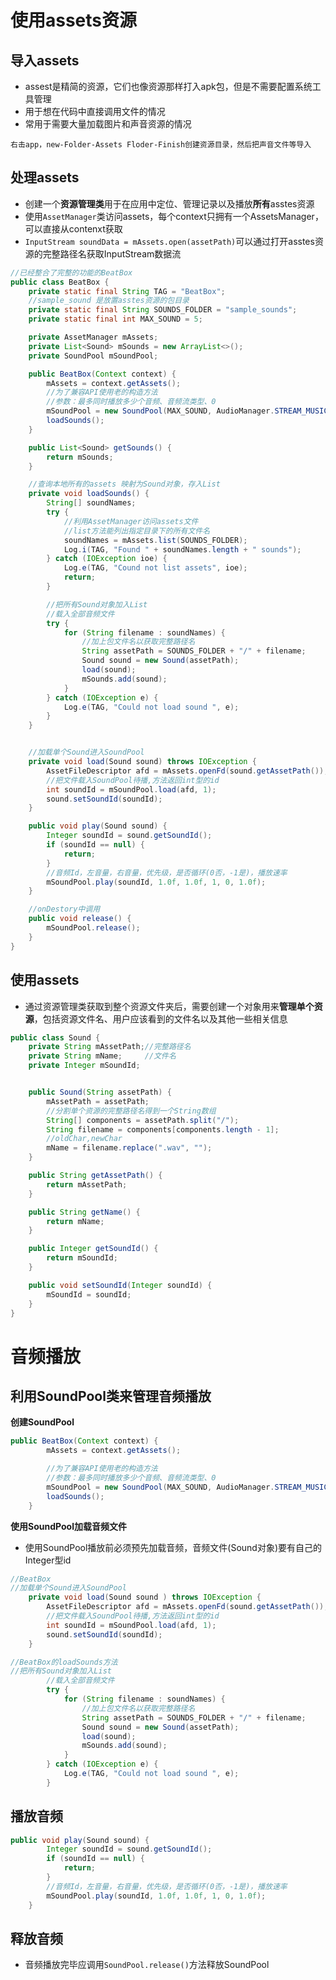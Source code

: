 # 使用assets资源

## 导入assets

- assest是精简的资源，它们也像资源那样打入apk包，但是不需要配置系统工具管理
- 用于想在代码中直接调用文件的情况
- 常用于需要大量加载图片和声音资源的情况

`右击app，new-Folder-Assets Floder-Finish创建资源目录，然后把声音文件等导入`

## 处理assets

- 创建一个**资源管理类**用于在应用中定位、管理记录以及播放**所有**asstes资源
- 使用`AssetManager`类访问assets，每个context只拥有一个AssetsManager，可以直接从contenxt获取
- `InputStream soundData = mAssets.open(assetPath)`可以通过打开asstes资源的完整路径名获取InputStream数据流

```java
//已经整合了完整的功能的BeatBox
public class BeatBox {
    private static final String TAG = "BeatBox";
    //sample_sound 是放置asstes资源的包目录
    private static final String SOUNDS_FOLDER = "sample_sounds";
    private static final int MAX_SOUND = 5;

    private AssetManager mAssets;
    private List<Sound> mSounds = new ArrayList<>();
    private SoundPool mSoundPool;

    public BeatBox(Context context) {
        mAssets = context.getAssets();
        //为了兼容API使用老的构造方法
        //参数：最多同时播放多少个音频、音频流类型、0
        mSoundPool = new SoundPool(MAX_SOUND, AudioManager.STREAM_MUSIC, 0);
        loadSounds();
    }

    public List<Sound> getSounds() {
        return mSounds;
    }

    //查询本地所有的assets 映射为Sound对象，存入List
    private void loadSounds() {
        String[] soundNames;
        try {
            //利用AssetManager访问assets文件
            //list方法能列出指定目录下的所有文件名
            soundNames = mAssets.list(SOUNDS_FOLDER);
            Log.i(TAG, "Found " + soundNames.length + " sounds");
        } catch (IOException ioe) {
            Log.e(TAG, "Cound not list assets", ioe);
            return;
        }

        //把所有Sound对象加入List
        //载入全部音频文件
        try {
            for (String filename : soundNames) {
                //加上包文件名以获取完整路径名
                String assetPath = SOUNDS_FOLDER + "/" + filename;
                Sound sound = new Sound(assetPath);
                load(sound);
                mSounds.add(sound);
            }
        } catch (IOException e) {
            Log.e(TAG, "Could not load sound ", e);
        }
    }


    //加载单个Sound进入SoundPool
    private void load(Sound sound) throws IOException {
        AssetFileDescriptor afd = mAssets.openFd(sound.getAssetPath());
        //把文件载入SoundPool待播,方法返回int型的id
        int soundId = mSoundPool.load(afd, 1);
        sound.setSoundId(soundId);
    }

    public void play(Sound sound) {
        Integer soundId = sound.getSoundId();
        if (soundId == null) {
            return;
        }
        //音频Id，左音量，右音量，优先级，是否循环(0否，-1是)，播放速率
        mSoundPool.play(soundId, 1.0f, 1.0f, 1, 0, 1.0f);
    }

    //onDestory中调用
    public void release() {
        mSoundPool.release();
    }
}
```

## 使用assets

- 通过资源管理类获取到整个资源文件夹后，需要创建一个对象用来**管理单个资源**，包括资源文件名、用户应该看到的文件名以及其他一些相关信息

```java
public class Sound {
    private String mAssetPath;//完整路径名
    private String mName;     //文件名
    private Integer mSoundId;


    public Sound(String assetPath) {
        mAssetPath = assetPath;
        //分割单个资源的完整路径名得到一个String数组
        String[] components = assetPath.split("/");
        String filename = components[components.length - 1];
        //oldChar,newChar
        mName = filename.replace(".wav", "");
    }

    public String getAssetPath() {
        return mAssetPath;
    }

    public String getName() {
        return mName;
    }

    public Integer getSoundId() {
        return mSoundId;
    }

    public void setSoundId(Integer soundId) {
        mSoundId = soundId;
    }
}
```

# 音频播放

## 利用SoundPool类来管理音频播放

**创建SoundPool**

```java
public BeatBox(Context context) {
        mAssets = context.getAssets();

        //为了兼容API使用老的构造方法
        //参数：最多同时播放多少个音频、音频流类型、0
        mSoundPool = new SoundPool(MAX_SOUND, AudioManager.STREAM_MUSIC, 0);
        loadSounds();
    }
```

**使用SoundPool加载音频文件**

- 使用SoundPool播放前必须预先加载音频，音频文件(Sound对象)要有自己的Integer型id

```java
//BeatBox
//加载单个Sound进入SoundPool
    private void load(Sound sound ) throws IOException {
        AssetFileDescriptor afd = mAssets.openFd(sound.getAssetPath());
        //把文件载入SoundPool待播,方法返回int型的id
        int soundId = mSoundPool.load(afd, 1);
        sound.setSoundId(soundId);
    }
```

```java
//BeatBox的loadSounds方法
//把所有Sound对象加入List
        //载入全部音频文件
        try {
            for (String filename : soundNames) {
                //加上包文件名以获取完整路径名
                String assetPath = SOUNDS_FOLDER + "/" + filename;
                Sound sound = new Sound(assetPath);
                load(sound);
                mSounds.add(sound);
            }
        } catch (IOException e) {
            Log.e(TAG, "Could not load sound ", e);
        }
```

## 播放音频

```java
public void play(Sound sound) {
        Integer soundId = sound.getSoundId();
        if (soundId == null) {
            return;
        }
        //音频Id，左音量，右音量，优先级，是否循环(0否，-1是)，播放速率
        mSoundPool.play(soundId, 1.0f, 1.0f, 1, 0, 1.0f);
    }
```

## 释放音频

* 音频播放完毕应调用`SoundPool.release()`方法释放SoundPool

